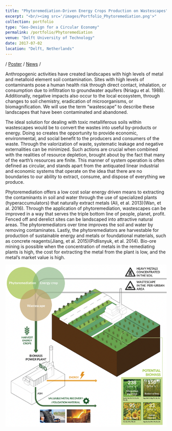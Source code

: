 ```yaml
---
title: "Phytoremediation-Driven Energy Crops Production on Wastescapes"
excerpt: "<br/><img src='/images/Portfolio_Phytoremediation.png'>"
collection: portfolio
type: "Geo-Design for a Circular Economy"
permalink: /portfolio/Phytoremediation
venue: "Delft University of Technology"
date: 2017-07-02
location: "Delft, Netherlands"
---
```


 / [Poster](https://yiw0104.github.io/files/Portfolio_Phytoremediation.pdf) / [News](http://h2020repair.eu/final-presentations-repair-course-geo-design-circular-economy-delft/) /

Anthropogenic activities have created landscapes with high levels of metal and metalloid element soil contamination. Sites with high levels of contaminants pose a human health risk through direct contact, inhalation, or consumption due to infiltration to groundwater aquifers (Nriagu et al. 1988). Additionally, negative impacts also occur to the local ecosystem,
through changes to soil chemistry, eradication of microorganisms, or biomagnification. We will use the term “wastescape” to describe these landscapes that have been contaminated and abandoned.

The ideal solution for dealing with toxic metalliferous soils within wastescapes would be to convert the wastes into useful by-products or energy. Doing so creates the opportunity to provide economic, environmental, and social benefit to the producers and consumers of the waste. Through the valorization of waste, systematic leakage and negative externalities
can be minimized. Such actions are crucial when combined with the realities of resource depletion, brought about by the fact that many of the earth’s resources are finite. This manner of system operation is often defined as circular, and stands apart from the antiquated linear industrial and economic systems that operate on the idea that there are no boundaries to our ability to extract, consume, and dispose of everything we produce.

Phytoremediation offers a low cost solar energy driven means to extracting the contaminants in soil and water through the use of specialized plants (hyperaccumulators) that naturally extract metals (Ali, et al. 2013)(Wan, et al. 2016). Through the application of phytoremediation, wastescapes can be improved in a way that serves the triple bottom line of people,
planet, profit. Fenced off and derelict sites can be landscaped into attractive natural areas. The phytoremediators over time improves the soil and water by removing contaminates. Lastly, the phytoremediators are harvestable for production of sustainable energy and metals or foundational materials, such as concrete reagents(Jiang, et al. 2015)(Pidlisnyuk, et al.
2014). Bio-ore mining is possible when the concentration of metals in the remediating plants is high, the cost for extracting the metal from the plant is low, and the metal’s market value is high.

<img src="/images/Portfolio_Phytoremediation.png">

